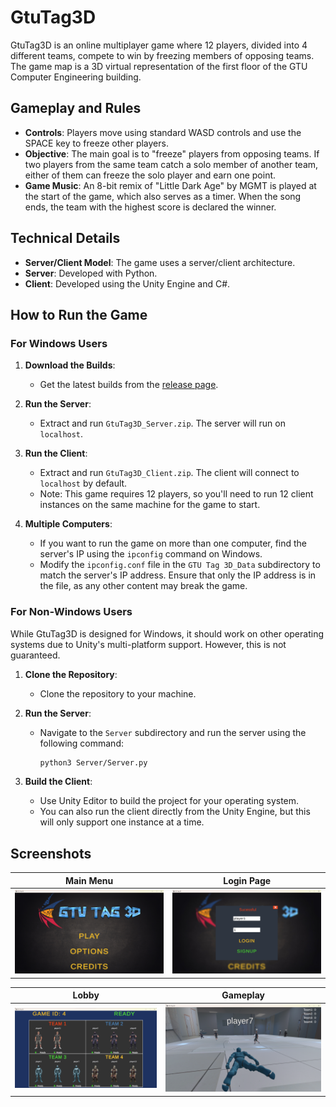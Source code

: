 # GtuTag3D

GtuTag3D is an online multiplayer game where 12 players, divided into 4 different teams, compete to win by freezing members of opposing teams. The game map is a 3D virtual representation of the first floor of the GTU Computer Engineering building.

## Gameplay and Rules

- **Controls**: Players move using standard WASD controls and use the SPACE key to freeze other players.
- **Objective**: The main goal is to "freeze" players from opposing teams. If two players from the same team catch a solo member of another team, either of them can freeze the solo player and earn one point.
- **Game Music**: An 8-bit remix of "Little Dark Age" by MGMT is played at the start of the game, which also serves as a timer. When the song ends, the team with the highest score is declared the winner.

## Technical Details

- **Server/Client Model**: The game uses a server/client architecture.
- **Server**: Developed with Python.
- **Client**: Developed using the Unity Engine and C#.

## How to Run the Game

### For Windows Users

1. **Download the Builds**: 
   - Get the latest builds from the [release page](https://github.com/hsynsarsilmaz/GtuTag3D/releases/tag/v1.0).
   
2. **Run the Server**:
   - Extract and run `GtuTag3D_Server.zip`. The server will run on `localhost`.

3. **Run the Client**:
   - Extract and run `GtuTag3D_Client.zip`. The client will connect to `localhost` by default.
   - Note: This game requires 12 players, so you'll need to run 12 client instances on the same machine for the game to start.

4. **Multiple Computers**:
   - If you want to run the game on more than one computer, find the server's IP using the `ipconfig` command on Windows.
   - Modify the `ipconfig.conf` file in the `GTU Tag 3D_Data` subdirectory to match the server's IP address. Ensure that only the IP address is in the file, as any other content may break the game.

### For Non-Windows Users

While GtuTag3D is designed for Windows, it should work on other operating systems due to Unity's multi-platform support. However, this is not guaranteed.

1. **Clone the Repository**:
   - Clone the repository to your machine.

2. **Run the Server**:
   - Navigate to the `Server` subdirectory and run the server using the following command:
     ```bash
     python3 Server/Server.py
     ```

3. **Build the Client**:
   - Use Unity Editor to build the project for your operating system.
   - You can also run the client directly from the Unity Engine, but this will only support one instance at a time.

## Screenshots

| Main Menu | Login Page |
|-----------|------------|
| ![Game Menu](https://raw.githubusercontent.com/hsynsarsilmaz/GtuTag3D/main/Assets/Images/ss1.png) | ![Login Page](https://raw.githubusercontent.com/hsynsarsilmaz/GtuTag3D/main/Assets/Images/ss2.png) |

| Lobby | Gameplay |
|-------|----------|
| ![Lobby](https://raw.githubusercontent.com/hsynsarsilmaz/GtuTag3D/main/Assets/Images/ss3.png) | ![Gameplay](https://raw.githubusercontent.com/hsynsarsilmaz/GtuTag3D/main/Assets/Images/ss4.png) |
